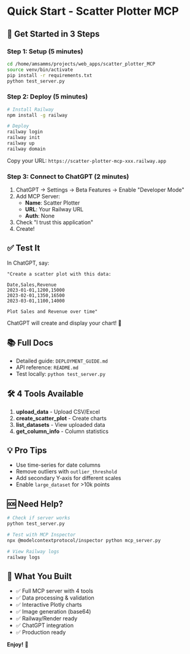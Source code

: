 # Quick Start - Scatter Plotter MCP

## 🚀 Get Started in 3 Steps

### Step 1: Setup (5 minutes)
```bash
cd /home/amsamms/projects/web_apps/scatter_plotter_MCP
source venv/bin/activate
pip install -r requirements.txt
python test_server.py
```

### Step 2: Deploy (5 minutes)
```bash
# Install Railway
npm install -g railway

# Deploy
railway login
railway init
railway up
railway domain
```

Copy your URL: `https://scatter-plotter-mcp-xxx.railway.app`

### Step 3: Connect to ChatGPT (2 minutes)

1. ChatGPT → Settings → Beta Features → Enable "Developer Mode"
2. Add MCP Server:
   - **Name**: Scatter Plotter
   - **URL**: Your Railway URL
   - **Auth**: None
3. Check "I trust this application"
4. Create!

## ✅ Test It

In ChatGPT, say:
```
"Create a scatter plot with this data:

Date,Sales,Revenue
2023-01-01,1200,15000
2023-02-01,1350,16500
2023-03-01,1100,14000

Plot Sales and Revenue over time"
```

ChatGPT will create and display your chart! 🎉

## 📚 Full Docs

- Detailed guide: `DEPLOYMENT_GUIDE.md`
- API reference: `README.md`
- Test locally: `python test_server.py`

## 🛠️ 4 Tools Available

1. **upload_data** - Upload CSV/Excel
2. **create_scatter_plot** - Create charts
3. **list_datasets** - View uploaded data
4. **get_column_info** - Column statistics

## 💡 Pro Tips

- Use time-series for date columns
- Remove outliers with `outlier_threshold`
- Add secondary Y-axis for different scales
- Enable `large_dataset` for >10k points

## 🆘 Need Help?

```bash
# Check if server works
python test_server.py

# Test with MCP Inspector
npx @modelcontextprotocol/inspector python mcp_server.py

# View Railway logs
railway logs
```

## 🎯 What You Built

- ✅ Full MCP server with 4 tools
- ✅ Data processing & validation
- ✅ Interactive Plotly charts
- ✅ Image generation (base64)
- ✅ Railway/Render ready
- ✅ ChatGPT integration
- ✅ Production ready

**Enjoy!** 🚀
